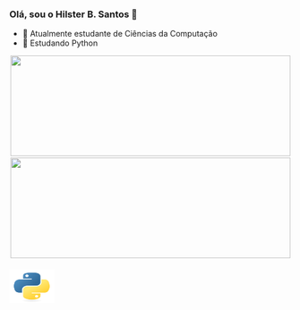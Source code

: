 ### Olá, sou o Hilster B. Santos 👋
- 🔭 Atualmente estudante de Ciências da Computação
- 🌱 Estudando Python
<!--
**Hilster00/Hilster00** is a ✨ _special_ ✨ repository because its `README.md` (this file) appears on your GitHub profile.

Here are some ideas to get you started:

- 🔭 I’m currently working on ...
- 🌱 I’m currently learning ...
- 👯 I’m looking to collaborate on ...
- 🤔 I’m looking for help with ...
- 💬 Ask me about ...
- 📫 How to reach me: ...
- 😄 Pronouns: ...
- ⚡ Fun fact: ...
-->
<div align="center">
  <a href="https://github.com/rafaballerini">
  <img height="180em" width="500" src="https://github-readme-stats.vercel.app/api?username=Hilster00&show_icons=true&theme=dark&include_all_commits=true&count_private=true"/>
  <img height="180em" width="500" src="https://github-readme-stats.vercel.app/api/top-langs/?username=Hilster00&layout=compact&langs_count=7&theme=dark"/>
</div>
<div style="display: inline_block"><br>
  <img align="center" alt="Hilster-Python" height="60" width="80" src="https://raw.githubusercontent.com/devicons/devicon/master/icons/python/python-original.svg">
</div>
  
